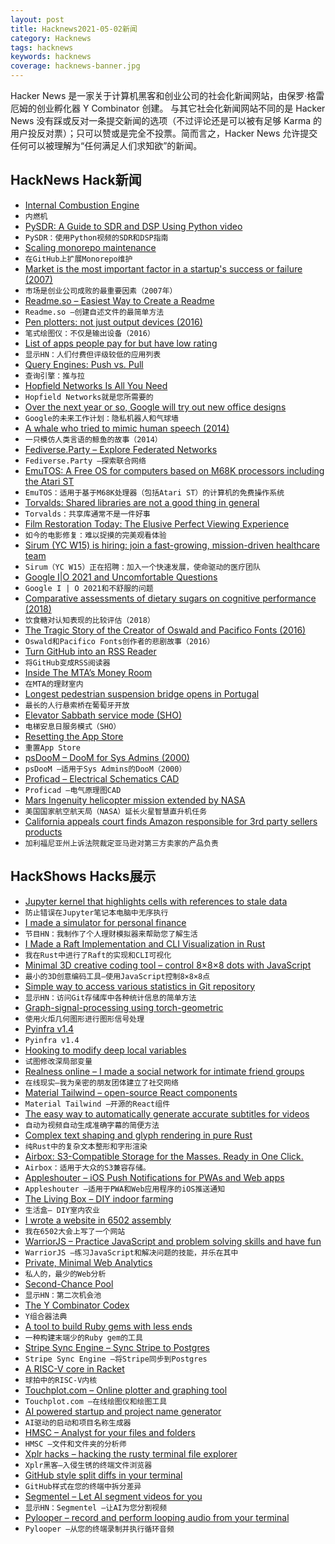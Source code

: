 ```yaml
---
layout: post
title: Hacknews2021-05-02新闻
category: Hacknews
tags: hacknews
keywords: hacknews
coverage: hacknews-banner.jpg
---
```


Hacker News 是一家关于计算机黑客和创业公司的社会化新闻网站，由保罗·格雷厄姆的创业孵化器 Y Combinator 创建。
与其它社会化新闻网站不同的是 Hacker News 没有踩或反对一条提交新闻的选项（不过评论还是可以被有足够 Karma 的用户投反对票）；只可以赞或是完全不投票。简而言之，Hacker News 允许提交任何可以被理解为“任何满足人们求知欲”的新闻。

## HackNews Hack新闻


- [Internal Combustion Engine](https://ciechanow.ski/internal-combustion-engine/)
- `内燃机`
- [PySDR: A Guide to SDR and DSP Using Python video](https://fosdem.org/2021/schedule/event/fsr_pysdr_guide_to_sdr_and_dsp_using_python/)
- `PySDR：使用Python视频的SDR和DSP指南`
- [Scaling monorepo maintenance](https://github.blog/2021-04-29-scaling-monorepo-maintenance/)
- `在GitHub上扩展Monorepo维护`
- [Market is the most important factor in a startup's success or failure (2007)](https://pmarchive.com/guide_to_startups_part4.html)
- `市场是创业公司成败的最重要因素（2007年）`
- [Readme.so – Easiest Way to Create a Readme](https://readme.so/)
- `Readme.so –创建自述文件的最简单方法`
- [Pen plotters: not just output devices (2016)](https://scruss.com/blog/2016/05/17/pen-plotters-not-just-output-devices/)
- `笔式绘图仪：不仅是输出设备（2016）`
- [List of apps people pay for but have low rating](http://ideasfilter.com/)
- `显示HN：人们付费但评级较低的应用列表`
- [Query Engines: Push vs. Pull](http://justinjaffray.com/query-engines-push-vs.-pull/)
- `查询引擎：推与拉`
- [Hopfield Networks Is All You Need](https://ml-jku.github.io/hopfield-layers/)
- `Hopfield Networks就是您所需要的`
- [Over the next year or so, Google will try out new office designs](https://www.nytimes.com/2021/04/30/technology/google-back-to-office-workers.html)
- `Google的未来工作计划：隐私机器人和气球墙`
- [A whale who tried to mimic human speech (2014)](https://www.smithsonianmag.com/science-nature/story-one-whale-who-tried-bridge-linguistic-divide-between-animals-humans-180951437/)
- `一只模仿人类言语的鲸鱼的故事（2014）`
- [Fediverse.Party – Explore Federated Networks](https://fediverse.party/en/miscellaneous)
- `Fediverse.Party –探索联合网络`
- [EmuTOS: A Free OS for computers based on M68K processors including the Atari ST](https://emutos.sourceforge.io/)
- `EmuTOS：适用于基于M68K处理器（包括Atari ST）的计算机的免费操作系统`
- [Torvalds: Shared libraries are not a good thing in general](https://lore.kernel.org/lkml/CAHk-=whs8QZf3YnifdLv57+FhBi5_WeNTG1B-suOES=RcUSmQg@mail.gmail.com/)
- `Torvalds：共享库通常不是一件好事`
- [Film Restoration Today: The Elusive Perfect Viewing Experience](https://mubi.com/notebook/posts/film-restoration-today-the-elusive-perfect-viewing-experience)
- `如今的电影修复：难以捉摸的完美观看体验`
- [Sirum (YC W15) is hiring: join a fast-growing, mission-driven healthcare team](https://www.sirum.org/about#careers)
- `Sirum（YC W15）正在招聘：加入一个快速发展，使命驱动的医疗团队`
- [Google I|O 2021 and Uncomfortable Questions](https://commonsware.com/blog/2021/05/01/google-io-2021-uncomfortable-questions.html)
- `Google I | O 2021和不舒服的问题`
- [Comparative assessments of dietary sugars on cognitive performance (2018)](https://www.sciencedirect.com/science/article/abs/pii/S0031938417304328)
- `饮食糖对认知表现的比较评估（2018）`
- [The Tragic Story of the Creator of Oswald and Pacifico Fonts (2016)](https://chrisgliddon.com/the-tragic-story-of-vernon-and-oswald-7540fa359509)
- `Oswald和Pacifico Fonts创作者的悲剧故事（2016）`
- [Turn GitHub into an RSS Reader](https://github.com/osmoscraft/osmosfeed)
- `将GitHub变成RSS阅读器`
- [Inside The MTA’s Money Room](https://www.curbed.com/2021/04/al-putre-mta-money-room.html)
- `在MTA的理财室内`
- [Longest pedestrian suspension bridge opens in Portugal](https://www.reuters.com/lifestyle/oddly-enough/high-anxiety-worlds-longest-pedestrian-suspension-bridge-opens-portugal-2021-04-29/)
- `最长的人行悬索桥在葡萄牙开放`
- [Elevator Sabbath service mode (SHO)](https://elevation.fandom.com/wiki/Sabbath_service_(SHO))
- `电梯安息日服务模式（SHO）`
- [Resetting the App Store](https://www.ben-evans.com/benedictevans/2021/4/30/resetting-the-app-store)
- `重置App Store`
- [psDooM – DooM for Sys Admins (2000)](http://psdoom.sourceforge.net/)
- `psDooM –适用于Sys Admins的DooM（2000）`
- [Proficad – Electrical Schematics CAD](https://www.proficad.com/)
- `Proficad –电气原理图CAD`
- [Mars Ingenuity helicopter mission extended by NASA](https://www.bbc.com/news/science-environment-56951752)
- `美国国家航空航天局（NASA）延长火星智慧直升机任务`
- [California appeals court finds Amazon responsible for 3rd party sellers products](https://www.theverge.com/2021/5/1/22414185/california-appeals-court-amazon-marketplace-responsible-third-party-hoverboard)
- `加利福尼亚州上诉法院裁定亚马逊对第三方卖家的产品负责`


## HackShows Hacks展示

- [ Jupyter kernel that highlights cells with references to stale data](https://nbsafety.org)
- `防止错误在Jupyter笔记本电脑中无序执行`
- [ I made a simulator for personal finance](https://projectifi.io/)
- `节目HN：我制作了个人理财模拟器来帮助您了解生活`
- [ I Made a Raft Implementation and CLI Visualization in Rust](https://github.com/andreev-io/Raft)
- `我在Rust中进行了Raft的实现和CLI可视化`
- [ Minimal 3D creative coding tool – control 8×8×8 dots with JavaScript](https://doersino.github.io/tixyz/)
- `最小的3D创意编码工具–使用JavaScript控制8×8×8点`
- [ Simple way to access various statistics in Git repository](https://github.com/arzzen/git-quick-stats)
- `显示HN：访问Git存储库中各种统计信息的简单方法`
- [ Graph-signal-processing using torch-geometric](https://github.com/aGIToz/Graph_Signal_Processing)
- `使用火炬几何图形进行图形信号处理`
- [ Pyinfra v1.4](https://github.com/Fizzadar/pyinfra/releases/tag/v1.4)
- `Pyinfra v1.4`
- [ Hooking to modify deep local variables](https://churchofthought.org/blog/2020/10/15/coursera-playback-speed-a-cross-browser-webextension/)
- `试图修改深局部变量`
- [ Realness online – I made a social network for intimate friend groups](https://github.com/realness-online/web)
- `在线现实–我为亲密的朋友团体建立了社交网络`
- [ Material Tailwind – open-source React components](https://material-tailwind.com/)
- `Material Tailwind –开源的React组件`
- [ The easy way to automatically generate accurate subtitles for videos](https://editr.io/beta)
- `自动为视频自动生成准确字幕的简便方法`
- [ Complex text shaping and glyph rendering in pure Rust](https://github.com/dfrg/swash)
- `纯Rust中的复杂文本整形和字形渲染`
- [ Airbox: S3-Compatible Storage for the Masses. Ready in One Click.](https://www.airbox.ai/blog/s3-compatible-storage-in-one-click/)
- `Airbox：适用于大众的S3兼容存储。`
- [ Appleshouter – iOS Push Notifications for PWAs and Web apps](https://github.com/kosmigramma/appleshouter)
- `Appleshouter –适用于PWA和Web应用程序的iOS推送通知`
- [ The Living Box – DIY indoor farming](https://thelivingbx.medium.com/the-living-box-d2e758608750)
- `生活盒– DIY室内农业`
- [ I wrote a website in 6502 assembly](https://www.mdw.la/mdwos/)
- `我在6502大会上写了一个网站`
- [ WarriorJS – Practice JavaScript and problem solving skills and have fun](https://github.com/olistic/warriorjs)
- `WarriorJS –练习JavaScript和解决问题的技能，并乐在其中`
- [ Private, Minimal Web Analytics](https://github.com/christian-fei/minimal-analytics)
- `私人的，最少的Web分析`
- [ Second-Chance Pool](https://news.ycombinator.com/pool)
- `显示HN：第二次机会池`
- [ The Y Combinator Codex](https://phoe.github.io/codex.html)
- `Y组合器法典`
- [ A tool to build Ruby gems with less ends](https://github.com/ch1c0t/bgem)
- `一种构建末端少的Ruby gem的工具`
- [ Stripe Sync Engine – Sync Stripe to Postgres](https://github.com/supabase/stripe-sync-engine)
- `Stripe Sync Engine –将Stripe同步到Postgres`
- [ A RISC-V core in Racket](http://guillaume.baierouge.fr/2021/04/23/simulating-digital-circuits-in-racket/a-risc-v-core-in-racket/index.html)
- `球拍中的RISC-V内核`
- [ Touchplot.com – Online plotter and graphing tool](https://touchplot.com)
- `Touchplot.com –在线绘图仪和绘图工具`
- [ AI powered startup and project name generator](https://namebatao.com/)
- `AI驱动的启动和项目名称生成器`
- [ HMSC – Analyst for your files and folders](https://github.com/Abdullah-V/HMSC)
- `HMSC –文件和文件夹的分析师`
- [ Xplr hacks – hacking the rusty terminal file explorer](https://github.com/sayanarijit/xplr/wiki/Hacks)
- `Xplr黑客–入侵生锈的终端文件浏览器`
- [ GitHub style split diffs in your terminal](https://github.com/banga/git-split-diffs)
- `GitHub样式在您的终端中拆分差异`
- [ Segmentel – Let AI segment videos for you](http://www.segmentel.com)
- `显示HN：Segmentel –让AI为您分割视频`
- [ Pylooper – record and perform looping audio from your terminal](https://github.com/qpwo/pylooper)
- `Pylooper –从您的终端录制并执行循环音频`

